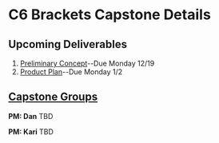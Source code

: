 # C6 Brackets Capstone Details

## Upcoming Deliverables
1. [Preliminary Concept](/concept.md)--Due Monday 12/19
1. [Product Plan](/product-plan.md)--Due Monday 1/2

## [Capstone Groups](/groups.md)
**PM: Dan**
TBD

**PM: Kari**
TBD
